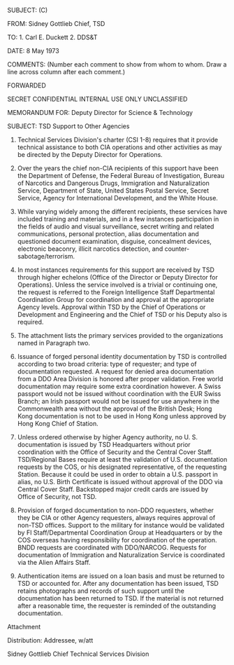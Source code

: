 SUBJECT: (C)

FROM: Sidney Gottlieb
Chief, TSD

TO: 1. Carl E. Duckett
2. DDS&T

DATE: 8 May 1973

COMMENTS: (Number each comment to show from whom to whom. Draw a line across column after each comment.)

FORWARDED

SECRET CONFIDENTIAL INTERNAL USE ONLY UNCLASSIFIED

MEMORANDUM FOR: Deputy Director for Science & Technology

SUBJECT: TSD Support to Other Agencies

1. Technical Services Division's charter (CSI 1-8) requires that it provide technical assistance to both CIA operations and other activities as may be directed by the Deputy Director for Operations.

2. Over the years the chief non-CIA recipients of this support have been the Department of Defense, the Federal Bureau of Investigation, Bureau of Narcotics and Dangerous Drugs, Immigration and Naturalization Service, Department of State, United States Postal Service, Secret Service, Agency for International Development, and the White House.

3. While varying widely among the different recipients, these services have included training and materials, and in a few instances participation in the fields of audio and visual surveillance, secret writing and related communications, personal protection, alias documentation and questioned document examination, disguise, concealment devices, electronic beaconry, illicit narcotics detection, and counter-sabotage/terrorism.

4. In most instances requirements for this support are received by TSD through higher echelons (Office of the Director or Deputy Director for Operations). Unless the service involved is a trivial or continuing one, the request is referred to the Foreign Intelligence Staff Departmental Coordination Group for coordination and approval at the appropriate Agency levels. Approval within TSD by the Chief of Operations or Development and Engineering and the Chief of TSD or his Deputy also is required.

5. The attachment lists the primary services provided to the organizations named in Paragraph two.

6. Issuance of forged personal identity documentation by TSD is controlled according to two broad criteria: type of requester; and type of documentation requested. A request for denied area documentation from a DDO Area Division is honored after proper validation. Free world documentation may require some extra coordination however. A Swiss passport would not be issued without coordination with the EUR Swiss Branch; an Irish passport would not be issued for use anywhere in the Commonwealth area without the approval of the British Desk; Hong Kong documentation is not to be used in Hong Kong unless approved by Hong Kong Chief of Station.

7. Unless ordered otherwise by higher Agency authority, no U. S. documentation is issued by TSD Headquarters without prior coordination with the Office of Security and the Central Cover Staff. TSD/Regional Bases require at least the validation of U.S. documentation requests by the COS, or his designated representative, of the requesting Station. Because it could be used in order to obtain a U.S. passport in alias, no U.S. Birth Certificate is issued without approval of the DDO via Central Cover Staff. Backstopped major credit cards are issued by Office of Security, not TSD.

8. Provision of forged documentation to non-DDO requesters, whether they be CIA or other Agency requesters, always requires approval of non-TSD offices. Support to the military for instance would be validated by FI Staff/Departmental Coordination Group at Headquarters or by the COS overseas having responsibility for coordination of the operation. BNDD requests are coordinated with DDO/NARCOG. Requests for documentation of Immigration and Naturalization Service is coordinated via the Alien Affairs Staff.

9. Authentication items are issued on a loan basis and must be returned to TSD or accounted for. After any documentation has been issued, TSD retains photographs and records of such support until the documentation has been returned to TSD. If the material is not returned after a reasonable time, the requester is reminded of the outstanding documentation.

Attachment

Distribution:
Addressee, w/att

Sidney Gottlieb
Chief
Technical Services Division

